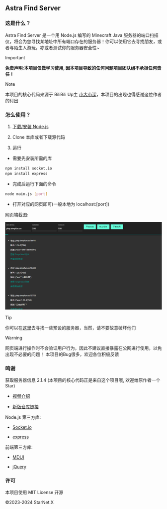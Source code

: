 ## Astra Find Server

### 这是什么？

Astra Find Server 是一个用 Node.js 编写的 Minecraft Java 服务器的端口扫描仪，将会为您寻找某地址中所有端口存在的服务器！你可以使用它去寻找朋友，或者与陌生人游玩，亦或者测试你的服务器安全性~

> [!IMPORTANT]
> **免责声明:本项目仅做学习使用, 因本项目导致的任何问题项目团队组不承担任何责任！**

> [!NOTE]
> 本项目的核心代码来源于 BiliBili Up主 [小大小深](https://space.bilibili.com/277685481)，本项目的出现也得感谢这位作者的付出

### 怎么使用？

1. [下载/安装 Node.js](https://nodejs.cn/download/)

2. Clone 本库或者下载源代码

3. 运行

  * 需要先安装所需的库
  ```bash
  npm install socket.io
  npm install express
  ```

  * 完成后运行下面的命令
  ```bash
  node main.js [port]
  ```

  * 打开对应的网页即可(一般本地为 localhost:[port])

网页端截图:

![](.github/screenshot.png)

> [!TIP]
> 你可以在[这里](serverlist.md)去寻找一些预设的服务器，当然，请不要故意破坏他们

> [!WARNING]
> 网页端进行操作时不会验证用户行为，因此不建议直接暴露在公网进行使用，以免出现不必要的问题！
> 本项目的Bug很多，欢迎各位积极反馈

### 鸣谢

获取服务器信息 2.1.4 (本项目的核心代码正是来自这个项目哦, 欢迎给原作者一个 Star)

* [视频介绍](https://www.bilibili.com/video/BV1tm4y1P7r1/)

* [新版仓库链接](https://github.com/hite4044/Minecraft-Server-Ports-Scanner-GUI)

Node.js 第三方库:

* [Socket.io](https://github.com/socketio/socket.io)

* [express](https://github.com/expressjs/express)

前端第三方库:

* [MDUI](https://github.com/zdhxiong/mdui)

* [jQuery](https://github.com/jquery/jquery)

### 许可

本项目使用 MIT License 开源

©2023-2024 StarNet.X
